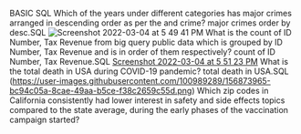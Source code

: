 BASIC SQL
Which of the years under different categories has major crimes arranged in descending order as per the and crime? major crimes order by desc.SQL ![Screenshot 2022-03-04 at 5 49 41 PM](https://user-images.githubusercontent.com/100989289/156873816-9c3433d1-d630-418a-a8b0-13e1bdf69615.png)
What is the count of ID Number, Tax Revenue from big query public data which is grouped by ID Number, Tax Revenue and is in order of them respectively? count of ID Number, Tax Revenue.SQL [Screenshot 2022-03-04 at 5 51 23 PM](https://user-images.githubusercontent.com/100989289/156873893-865325ab-a71d-4272-a70b-f3d4049e1edf.png)
What is the total death in USA during COVID-19 pandemic? total death in USA.SQL (https://user-images.githubusercontent.com/100989289/156873965-bc94c05a-8cae-49aa-b5ce-f38c2659c55d.png)
Which zip codes in California consistently had lower interest in safety and side effects topics compared to the state average, during the early phases of the vaccination campaign started? 
